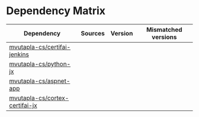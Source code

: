 # Dependency Matrix

Dependency | Sources | Version | Mismatched versions
---------- | ------- | ------- | -------------------
[mvutapla-cs/certifai-jenkins](https://github.com/mvutapla-cs/certifai-jenkins.git) |  | []() | 
[mvutapla-cs/python-jx](https://github.com/mvutapla-cs/python-jx.git) |  | []() | 
[mvutapla-cs/aspnet-app](https://github.com/mvutapla-cs/aspnet-app.git) |  | []() | 
[mvutapla-cs/cortex-certifai-jx](https://github.com/mvutapla-cs/cortex-certifai-jx.git) |  | []() | 
